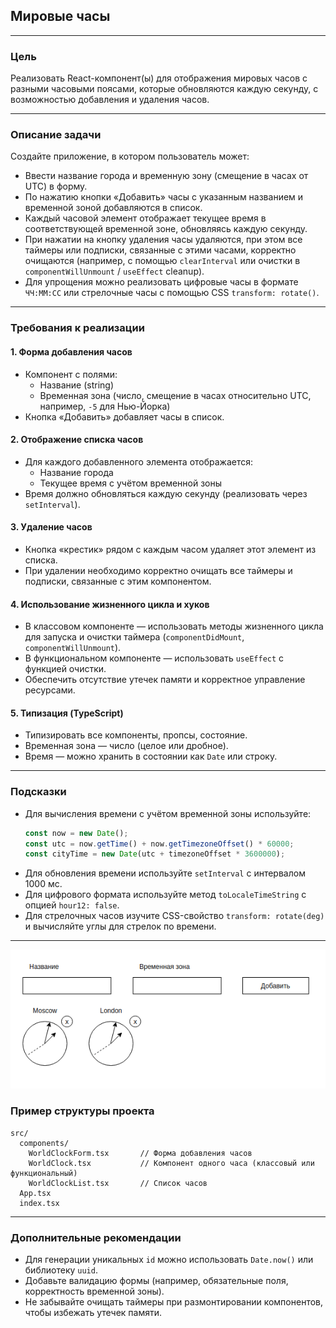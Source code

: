 ## Мировые часы

---

### Цель  
Реализовать React-компонент(ы) для отображения мировых часов с разными часовыми поясами, которые обновляются каждую секунду, с возможностью добавления и удаления часов.

---

### Описание задачи  
Создайте приложение, в котором пользователь может:  
- Ввести название города и временную зону (смещение в часах от UTC) в форму.  
- По нажатию кнопки «Добавить» часы с указанным названием и временной зоной добавляются в список.  
- Каждый часовой элемент отображает текущее время в соответствующей временной зоне, обновляясь каждую секунду.  
- При нажатии на кнопку удаления часы удаляются, при этом все таймеры или подписки, связанные с этими часами, корректно очищаются (например, с помощью `clearInterval` или очистки в `componentWillUnmount` / `useEffect` cleanup).  
- Для упрощения можно реализовать цифровые часы в формате `ЧЧ:ММ:СС` или стрелочные часы с помощью CSS `transform: rotate()`.

---

### Требования к реализации

#### 1. Форма добавления часов

- Компонент с полями:  
  - Название (string)  
  - Временная зона (число, смещение в часах относительно UTC, например, `-5` для Нью-Йорка)  
- Кнопка «Добавить» добавляет часы в список.

#### 2. Отображение списка часов

- Для каждого добавленного элемента отображается:  
  - Название города  
  - Текущее время с учётом временной зоны  
- Время должно обновляться каждую секунду (реализовать через `setInterval`).

#### 3. Удаление часов

- Кнопка «крестик» рядом с каждым часом удаляет этот элемент из списка.  
- При удалении необходимо корректно очищать все таймеры и подписки, связанные с этим компонентом.

#### 4. Использование жизненного цикла и хуков

- В классовом компоненте — использовать методы жизненного цикла для запуска и очистки таймера (`componentDidMount`, `componentWillUnmount`).  
- В функциональном компоненте — использовать `useEffect` с функцией очистки.  
- Обеспечить отсутствие утечек памяти и корректное управление ресурсами.

#### 5. Типизация (TypeScript)

- Типизировать все компоненты, пропсы, состояние.  
- Временная зона — число (целое или дробное).  
- Время — можно хранить в состоянии как `Date` или строку.

---

### Подсказки

- Для вычисления времени с учётом временной зоны используйте:  
  ```ts
  const now = new Date();
  const utc = now.getTime() + now.getTimezoneOffset() * 60000;
  const cityTime = new Date(utc + timezoneOffset * 3600000);
  ```
- Для обновления времени используйте `setInterval` с интервалом 1000 мс.  
- Для цифрового формата используйте метод `toLocaleTimeString` с опцией `hour12: false`.  
- Для стрелочных часов изучите CSS-свойство `transform: rotate(deg)` и вычисляйте углы для стрелок по времени.

---

![Demo](./assets/watches.png)


### Пример структуры проекта

```
src/
  components/
    WorldClockForm.tsx       // Форма добавления часов
    WorldClock.tsx           // Компонент одного часа (классовый или функциональный)
    WorldClockList.tsx       // Список часов
  App.tsx
  index.tsx
```

---

### Дополнительные рекомендации

- Для генерации уникальных `id` можно использовать `Date.now()` или библиотеку `uuid`.  
- Добавьте валидацию формы (например, обязательные поля, корректность временной зоны).  
- Не забывайте очищать таймеры при размонтировании компонентов, чтобы избежать утечек памяти.
